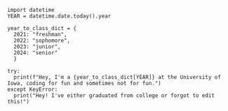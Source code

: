 

    import datetime
    YEAR = datetime.date.today().year
    
    year_to_class_dict = {
      2021: "freshman",
      2022: "sophomore",
      2023: "junior",
      2024: "senior"
      }
    
    try:
      print(f"Hey, I'm a {year_to_class_dict[YEAR]} at the University of Iowa, coding for fun and sometimes not for fun.")
    except KeyError:
      print("Hey! I've either graduated from college or forgot to edit this!")
